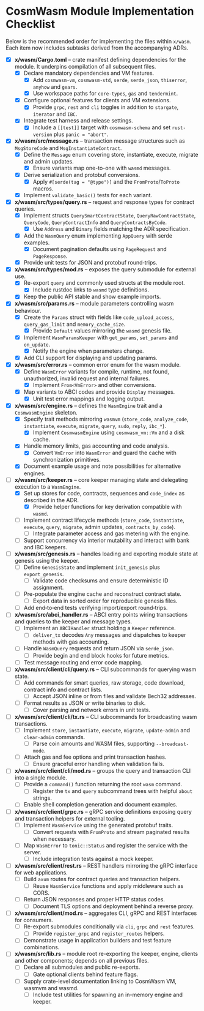 # CosmWasm Module Implementation Checklist

Below is the recommended order for implementing the files within `x/wasm`. Each item now includes subtasks derived from the accompanying ADRs.

- [x] **x/wasm/Cargo.toml** – crate manifest defining dependencies for the module. It underpins compilation of all subsequent files.
  - [x] Declare mandatory dependencies and VM features.
    - [x] Add `cosmwasm-vm`, `cosmwasm-std`, `serde`, `serde_json`, `thiserror`, `anyhow` and `gears`.
    - [x] Use workspace paths for `core-types`, `gas` and `tendermint`.
  - [x] Configure optional features for clients and VM extensions.
    - [x] Provide `grpc`, `rest` and `cli` toggles in addition to `stargate`, `iterator` and `IBC`.
  - [x] Integrate test harness and release settings.
    - [x] Include a `[[test]]` target with `cosmwasm-schema` and set `rust-version` plus `panic = "abort"`.

- [x] **x/wasm/src/message.rs** – transaction message structures such as `MsgStoreCode` and `MsgInstantiateContract`.
  - [x] Define the `Message` enum covering store, instantiate, execute, migrate and admin updates.
    - [x] Ensure variants map one-to-one with `wasmd` messages.
  - [x] Derive serialization and protobuf conversions.
    - [x] Apply `#[serde(tag = "@type")]` and the `FromProto`/`ToProto` macros.
  - [x] Implement `validate_basic()` tests for each variant.

- [x] **x/wasm/src/types/query.rs** – request and response types for contract queries.
  - [x] Implement structs `QuerySmartContractState`, `QueryRawContractState`, `QueryCode`, `QueryContractInfo` and `QueryContractsByCode`.
    - [x] Use `Address` and `Binary` fields matching the ADR specification.
  - [x] Add the `WasmQuery` enum implementing `AppQuery` with serde examples.
    - [x] Document pagination defaults using `PageRequest` and `PageResponse`.
  - [x] Provide unit tests for JSON and protobuf round‑trips.

- [x] **x/wasm/src/types/mod.rs** – exposes the query submodule for external use.
  - [x] Re-export `query` and commonly used structs at the module root.
    - [x] Include rustdoc links to `wasmd` type definitions.
  - [x] Keep the public API stable and show example imports.

- [x] **x/wasm/src/params.rs** – module parameters controlling wasm behaviour.
  - [x] Create the `Params` struct with fields like `code_upload_access`, `query_gas_limit` and `memory_cache_size`.
    - [x] Provide `Default` values mirroring the `wasmd` genesis file.
  - [x] Implement `WasmParamsKeeper` with `get_params`, `set_params` and `on_update`.
    - [x] Notify the engine when parameters change.
  - [x] Add CLI support for displaying and updating params.

- [x] **x/wasm/src/error.rs** – common error enum for the wasm module.
  - [x] Define `WasmError` variants for compile, runtime, not found, unauthorized, invalid request and internal failures.
    - [x] Implement `From<VmError>` and other conversions.
  - [x] Map variants to ABCI codes and provide `Display` messages.
    - [x] Unit test error mappings and logging output.

- [x] **x/wasm/src/engine.rs** – defines the `WasmEngine` trait and a `CosmwasmEngine` skeleton.
  - [x] Specify trait methods mirroring `wasmvm` (`store_code`, `analyze_code`, `instantiate`, `execute`, `migrate`, `query`, `sudo`, `reply`, `ibc_*`).
    - [x] Implement `CosmwasmEngine` using `cosmwasm_vm::Vm` and a disk cache.
  - [x] Handle memory limits, gas accounting and code analysis.
    - [x] Convert `VmError` into `WasmError` and guard the cache with synchronization primitives.
  - [x] Document example usage and note possibilities for alternative engines.

- [ ] **x/wasm/src/keeper.rs** – core keeper managing state and delegating execution to a `WasmEngine`.
  - [x] Set up stores for code, contracts, sequences and `code_index` as described in the ADR.
    - [x] Provide helper functions for key derivation compatible with `wasmd`.
  - [ ] Implement contract lifecycle methods (`store_code`, `instantiate`, `execute`, `query`, `migrate`, admin updates, `contracts_by_code`).
    - [ ] Integrate parameter access and gas metering with the engine.
  - [ ] Support concurrency via interior mutability and interact with bank and IBC keepers.

- [ ] **x/wasm/src/genesis.rs** – handles loading and exporting module state at genesis using the keeper.
  - [ ] Define `GenesisState` and implement `init_genesis` plus `export_genesis`.
    - [ ] Validate code checksums and ensure deterministic ID assignment.
  - [ ] Pre-populate the engine cache and reconstruct contract state.
    - [ ] Export data in sorted order for reproducible genesis files.
  - [ ] Add end‑to‑end tests verifying import/export round‑trips.

- [ ] **x/wasm/src/abci_handler.rs** – ABCI entry points wiring transactions and queries to the keeper and message types.
  - [ ] Implement an `ABCIHandler` struct holding a `Keeper` reference.
    - [ ] `deliver_tx` decodes `Any` messages and dispatches to keeper methods with gas accounting.
  - [ ] Handle `WasmQuery` requests and return JSON via `serde_json`.
    - [ ] Provide begin and end block hooks for future metrics.
  - [ ] Test message routing and error code mapping.

- [ ] **x/wasm/src/client/cli/query.rs** – CLI subcommands for querying wasm state.
  - [ ] Add commands for smart queries, raw storage, code download, contract info and contract lists.
    - [ ] Accept JSON inline or from files and validate Bech32 addresses.
  - [ ] Format results as JSON or write binaries to disk.
    - [ ] Cover parsing and network errors in unit tests.

- [ ] **x/wasm/src/client/cli/tx.rs** – CLI subcommands for broadcasting wasm transactions.
  - [ ] Implement `store`, `instantiate`, `execute`, `migrate`, `update-admin` and `clear-admin` commands.
    - [ ] Parse coin amounts and WASM files, supporting `--broadcast-mode`.
  - [ ] Attach gas and fee options and print transaction hashes.
    - [ ] Ensure graceful error handling when validation fails.

- [ ] **x/wasm/src/client/cli/mod.rs** – groups the query and transaction CLI into a single module.
  - [ ] Provide a `command()` function returning the root `wasm` command.
    - [ ] Register the `tx` and `query` subcommand trees with helpful `about` strings.
  - [ ] Enable shell completion generation and document examples.

- [ ] **x/wasm/src/client/grpc.rs** – gRPC service definitions exposing query and transaction helpers for external tooling.
  - [ ] Implement `WasmService` using the generated protobuf traits.
    - [ ] Convert requests with `FromProto` and stream paginated results when necessary.
  - [ ] Map `WasmError` to `tonic::Status` and register the service with the server.
    - [ ] Include integration tests against a mock keeper.

- [ ] **x/wasm/src/client/rest.rs** – REST handlers mirroring the gRPC interface for web applications.
  - [ ] Build `axum` routes for contract queries and transaction helpers.
    - [ ] Reuse `WasmService` functions and apply middleware such as CORS.
  - [ ] Return JSON responses and proper HTTP status codes.
    - [ ] Document TLS options and deployment behind a reverse proxy.

- [ ] **x/wasm/src/client/mod.rs** – aggregates CLI, gRPC and REST interfaces for consumers.
  - [ ] Re-export submodules conditionally via `cli`, `grpc` and `rest` features.
    - [ ] Provide `register_grpc` and `register_routes` helpers.
  - [ ] Demonstrate usage in application builders and test feature combinations.

- [ ] **x/wasm/src/lib.rs** – module root re-exporting the keeper, engine, clients and other components; depends on all previous files.
  - [ ] Declare all submodules and public re-exports.
    - [ ] Gate optional clients behind feature flags.
  - [ ] Supply crate-level documentation linking to CosmWasm VM, wasmvm and wasmd.
    - [ ] Include test utilities for spawning an in-memory engine and keeper.
